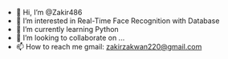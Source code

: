 - 👋 Hi, I’m @Zakir486
- 👀 I’m interested in Real-Time Face Recognition with Database
- 🌱 I’m currently learning Python
- 💞️ I’m looking to collaborate on ...
- 📫 How to reach me gmail: zakirzakwan220@gmail.com

<!---
Zakir486/Zakir486 is a ✨ special ✨ repository because its `README.md` (this file) appears on your GitHub profile.
You can click the Preview link to take a look at your changes.
--->
